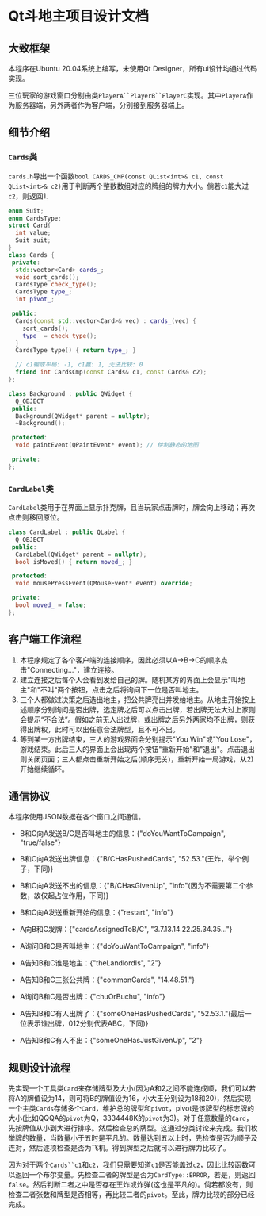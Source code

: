 # Qt斗地主项目设计文档

## 大致框架

本程序在Ubuntu 20.04系统上编写，未使用Qt Designer，所有ui设计均通过代码实现。

三位玩家的游戏窗口分别由类`PlayerA``PlayerB``PlayerC`实现。其中`PlayerA`作为服务器端，另外两者作为客户端，分别接到服务器端上。

## 细节介绍

### `Cards`类

`cards.h`导出一个函数`bool CARDS_CMP(const QList<int>& c1, const QList<int>& c2)`用于判断两个整数数组对应的牌组的牌力大小。倘若`c1`能大过`c2`，则返回1.

```cpp
enum Suit;
enum CardsType;
struct Card{
  int value;
  Suit suit;
}
class Cards {
 private:
  std::vector<Card> cards_;
  void sort_cards();
  CardsType check_type();
  CardsType type_;
  int pivot_;

 public:
  Cards(const std::vector<Card>& vec) : cards_(vec) {
    sort_cards();
    type_ = check_type();
  }
  CardsType type() { return type_; }

  // c1输或平局: -1, c1赢: 1, 无法比较: 0
  friend int CardsCmp(const Cards& c1, const Cards& c2);
};


```

```cpp
class Background : public QWidget {
  Q_OBJECT
 public:
  Background(QWidget* parent = nullptr);
  ~Background();

 protected:
  void paintEvent(QPaintEvent* event); // 绘制静态的地图

 private:
};
```

### `CardLabel`类

`CardLabel`类用于在界面上显示扑克牌，且当玩家点击牌时，牌会向上移动；再次点击则移回原位。

```cpp
class CardLabel : public QLabel {
  Q_OBJECT
 public:
  CardLabel(QWidget* parent = nullptr);
  bool isMoved() { return moved_; }

 protected:
  void mousePressEvent(QMouseEvent* event) override;

 private:
  bool moved_ = false;
};
```

## 客户端工作流程

1. 本程序规定了各个客户端的连接顺序，因此必须以A->B->C的顺序点击"Connecting..."，建立连接。
2. 建立连接之后每个人会看到发给自己的牌。随机某方的界面上会显示"叫地主"和"不叫"两个按钮，点击之后将询问下一位是否叫地主。
3. 三个人都做过决策之后选出地主，把公共牌亮出并发给地主。从地主开始按上述顺序分别询问是否出牌，选定牌之后可以点击出牌，若出牌无法大过上家则会提示“不合法”。假如之前无人出过牌，或出牌之后另外两家均不出牌，则获得出牌权，此时可以出任意合法牌型，且不可不出。
4. 等到某一方出牌结束，三人的游戏界面会分别提示"You Win"或"You Lose"，游戏结束。此后三人的界面上会出现两个按钮"重新开始"和"退出"。点击退出则关闭页面；三人都点击重新开始之后(顺序无关)，重新开始一局游戏，从2)开始继续循环。

## 通信协议

本程序使用JSON数据在各个窗口之间通信。

- B和C向A发送B/C是否叫地主的信息：{"doYouWantToCampaign", "true/false"}
- B和C向A发送出牌信息：{"B/CHasPushedCards", "52.53."(王炸，举个例子，下同)}
- B和C向A发送不出的信息：{"B/CHasGivenUp", "info"(因为不需要第二个参数，故仅起占位作用，下同)}
- B和C向A发送重新开始的信息：{"restart", "info"}

- A向B和C发牌：{"cardsAssignedToB/C", "3.7.13.14.22.25.34.35..."}
- A询问B和C是否叫地主：{"doYouWantToCampaign", "info"}
- A告知B和C谁是地主：{"theLandlordIs", "2"}
- A告知B和C三张公共牌：{"commonCards", "14.48.51."}
- A询问B和C是否出牌：{"chuOrBuchu", "info"}
- A告知B和C有人出牌了：{"someOneHasPushedCards", "52.53.1."(最后一位表示谁出牌，012分别代表ABC，下同)}
- A告知B和C有人不出：{"someOneHasJustGivenUp", "2"}

## 规则设计流程

先实现一个工具类`Card`来存储牌型及大小(因为A和2之间不能连成顺，我们可以若将A的牌值设为14，则可将B的牌值设为16，小大王分别设为18和20)，然后实现一个主类`Cards`存储多个`Card`，维护总的牌型和`pivot`，pivot是该牌型的标志牌的大小(比如QQQA的`pivot`为Q，3334448K的`pivot`为3)。对于任意数量的`Card`，先按牌值从小到大进行排序。然后检查总的牌型。这通过分类讨论来完成。我们枚举牌的数量，当数量小于五时是平凡的。数量达到五以上时，先检查是否为顺子及连对，然后逐项检查是否为飞机。得到牌型之后就可以进行牌力比较了。

因为对于两个`Cards``c1`和`c2`，我们只需要知道`c1`是否能盖过`c2`，因此比较函数可以返回一个布尔变量。先检查二者的牌型是否为`CardType::ERROR`，若是，则返回`false`。然后判断二者之中是否存在王炸或炸弹(这也是平凡的)。倘若都没有，则检查二者张数和牌型是否相等，再比较二者的`pivot`。至此，牌力比较的部分已经完成。
